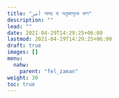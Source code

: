 ```yaml
---
title: "أمر আমর বা অনুজ্ঞাসূচক কাল"
description: ""
lead: ""
date: 2021-04-29T14:29:25+06:00
lastmod: 2021-04-29T14:29:25+06:00
draft: true
images: []
menu: 
  nahw:
    parent: "fel_zaman"
weight: 30
toc: true
---
```



